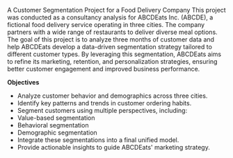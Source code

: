 A Customer Segmentation Project for a Food Delivery Company
This project was conducted as a consultancy analysis for ABCDEats Inc. (ABCDE), a fictional food delivery service operating in three cities. The company partners with a wide range of restaurants to deliver diverse meal options. The goal of this project is to analyze three months of customer data and help ABCDEats develop a data-driven segmentation strategy tailored to different customer types.
By leveraging this segmentation, ABCDEats aims to refine its marketing, retention, and personalization strategies, ensuring better customer engagement and improved business performance.

**Objectives**
- Analyze customer behavior and demographics across three cities.
- Identify key patterns and trends in customer ordering habits.
- Segment customers using multiple perspectives, including:
- Value-based segmentation
- Behavioral segmentation
- Demographic segmentation
- Integrate these segmentations into a final unified model.
- Provide actionable insights to guide ABCDEats' marketing strategy.
